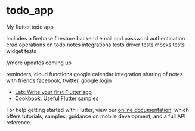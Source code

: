 # todo_app

My flutter todo app

Includes a firebase firestore backend
email and password authentication
crud operations on todo notes
integrations tests
driver tests
mocks tests
widget tests

//more updates coming up

reminders,
cloud functions 
google calendar integration
sharing of notes with friends
facebook, twitter, google login


- [Lab: Write your first Flutter app](https://flutter.dev/docs/get-started/codelab)
- [Cookbook: Useful Flutter samples](https://flutter.dev/docs/cookbook)

For help getting started with Flutter, view our
[online documentation](https://flutter.dev/docs), which offers tutorials,
samples, guidance on mobile development, and a full API reference.
